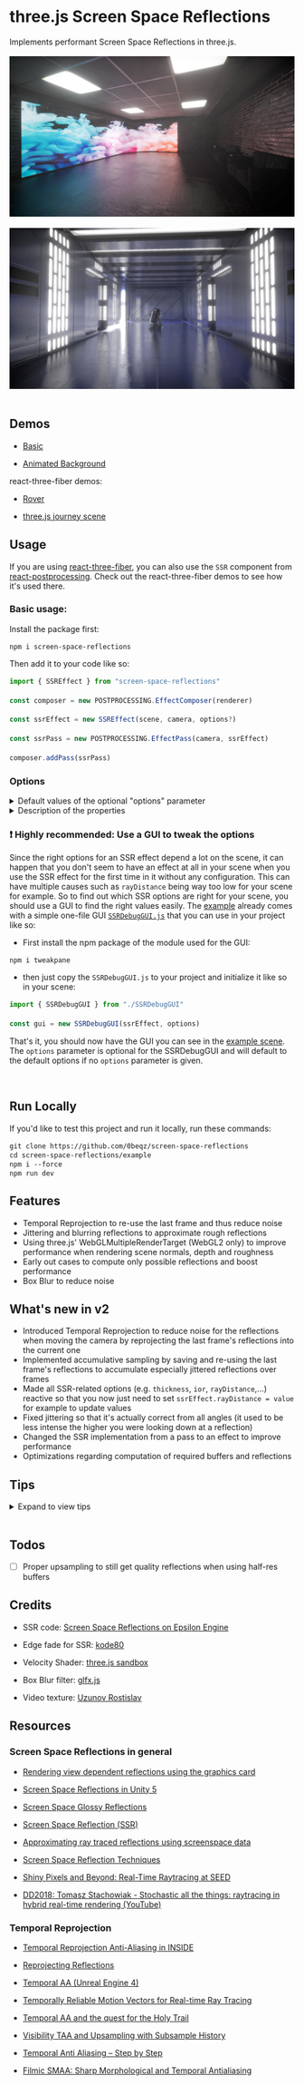 # three.js Screen Space Reflections

Implements performant Screen Space Reflections in three.js.
<br></br>
[<img src="https://raw.githubusercontent.com/0beqz/screen-space-reflections/screenshots/1.jpg">](https://screen-space-reflections.vercel.app)
<br></br>
<img src="https://raw.githubusercontent.com/0beqz/screen-space-reflections/screenshots//2.jpg">
<br></br>

## Demos

- [Basic](https://screen-space-reflections.vercel.app/)

- [Animated Background](https://screen-space-reflections.vercel.app/?dancer=true)

react-three-fiber demos:

- [Rover](https://codesandbox.io/s/ssr-rover-leixne?file=/src/Sophia-v1.js)

- [three.js journey scene](https://codesandbox.io/s/ssr-threejs-journey-84he6c)

## Usage

If you are using [react-three-fiber](https://github.com/pmndrs/react-three-fiber), you can also use the `SSR` component from [react-postprocessing](https://github.com/pmndrs/react-postprocessing). Check out the react-three-fiber demos to see how it's used there.
<br>

### Basic usage:

Install the package first:

```
npm i screen-space-reflections
```

Then add it to your code like so:

```javascript
import { SSREffect } from "screen-space-reflections"

const composer = new POSTPROCESSING.EffectComposer(renderer)

const ssrEffect = new SSREffect(scene, camera, options?)

const ssrPass = new POSTPROCESSING.EffectPass(camera, ssrEffect)

composer.addPass(ssrPass)
```

### Options

<details>
<summary>Default values of the optional "options" parameter</summary>

```javascript
const options = {
	temporalResolve: true,
	temporalResolveMix: 0.9,
	temporalResolveCorrection: 1,
	resolutionScale: 1,
	velocityResolutionScale: 1,
	width: typeof window !== "undefined" ? window.innerWidth : 1000,
	height: typeof window !== "undefined" ? window.innerHeight : 1000,
	blurMix: 0.5,
	blurSharpness: 10,
	blurKernelSize: 1,
	rayDistance: 10,
	intensity: 1,
	colorExponent: 1,
	maxRoughness: 1,
	jitter: 0,
	jitterSpread: 0,
	jitterRough: 0,
	roughnessFadeOut: 1,
	rayFadeOut: 0,
	MAX_STEPS: 20,
	NUM_BINARY_SEARCH_STEPS: 5,
	maxDepthDifference: 10,
	thickness: 10,
	ior: 1.45,
	CLAMP_RADIUS: 1,
	ALLOW_MISSED_RAYS: true,
	USE_MRT: true,
	USE_NORMALMAP: true,
	USE_ROUGHNESSMAP: true
}
```

</details>

<details>
  <summary>Description of the properties</summary>
  
| Name | Type |  | Description |
| --- | --- | --- | --- |
| temporalResolve | <code>boolean</code> |  | whether you want to use Temporal Resolving to re-use reflections from the last frames; this will reduce noise tremendously but may result in "smearing" || temporalResolveMix | <code>Number</code> |  | a value between 0 and 1 to set how much the last frame's reflections should be blended in; higher values will result in less noisy reflections when moving the camera but a more smeary look |
| resolutionScale | <code>Number</code> |  | resolution of the SSR effect, a resolution of 0.5 means the effect will be rendered at half resolution |
| velocityResolutionScale | <code>Number</code> |  | resolution of the velocity buffer, a resolution of 0.5 means velocity will be rendered at half resolution |
| width | <code>Number</code> |  | width of the SSREffect |
| height | <code>Number</code> |  | height of the SSREffect |
| blurMix | <code>Number</code> |  | how much the blurred reflections should be mixed with the raw reflections |
| blurSharpness | <code>Number</code> |  | exponent of the Box Blur filter; higher values will result in more sharpness |
| blurKernelSize | <code>Number</code> |  | kernel size of the Box Blur Filter; higher kernel sizes will result in blurrier reflections with more artifacts |
| rayDistance | <code>Number</code> |  | maximum distance a reflection ray can travel to find what it reflects |
| intensity | <code>Number</code> |  | intensity of the reflections |
| colorExponent | <code>Number</code> |  | exponent by which reflections will be potentiated when composing the current frame's reflections and the accumulated reflections into a final reflection; higher values will make reflections clearer by highlighting darker spots less |
| maxRoughness | <code>Number</code> |  | maximum roughness a texel can have to have reflections calculated for it |
| jitter | <code>Number</code> |  | how intense jittering should be |
| jitterSpread | <code>Number</code> |  | how much the jittered rays should be spread; higher values will give a rougher look regarding the reflections but are more expensive to compute with |
| jitterRough | <code>Number</code> |  | how intense jittering should be in relation to a material's roughness |
| roughnessFadeOut | <code>Number</code> |  | how intense reflections should be on rough spots; a higher value will make reflections fade out quicker on rough spots |
| rayFadeOut | <code>Number</code> |  | how much reflections will fade out by distance |
| MAX_STEPS | <code>Number</code> |  | number of steps a reflection ray can maximally do to find an object it intersected (and thus reflects) |
| NUM_BINARY_SEARCH_STEPS | <code>Number</code> |  | once we had our ray intersect something, we need to find the exact point in space it intersected and thus it reflects; this can be done through binary search with the given number of maximum steps |
| maxDepthDifference | <code>Number</code> |  | maximum depth difference between a ray and the particular depth at its screen position after refining with binary search; higher values will result in better performance |
| thickness | <code>Number</code> |  | maximum depth difference between a ray and the particular depth at its screen position before refining with binary search; higher values will result in better performance |     
| ior | <code>Number</code> |  | Index of Refraction, used for calculating fresnel; reflections tend to be more intense the steeper the angle between them and the viewer is, the ior parameter sets how much the intensity varies |
| CLAMP_RADIUS | <code>boolean</code> |  | how many surrounding pixels will be used for neighborhood clamping; a higher value can reduce noise when moving the camera but will result in less performance |
| ALLOW_MISSED_RAYS | <code>boolean</code> |  | if there should still be reflections for rays for which a reflecting point couldn't be found; enabling this will result in stretched looking reflections which can look good or bad depending on the angle |
| USE_MRT | <code>boolean</code> |  | WebGL2 only - whether to use multiple render targets when rendering the G-buffers (normals, depth and roughness); using them can improve performance as they will render all information to multiple buffers for each fragment in one run; this setting can't be changed during run-time |
| USE_NORMALMAP | <code>boolean</code> |  | if roughness maps should be taken account of when calculating reflections |
| USE_ROUGHNESSMAP | <code>boolean</code> |  | if normal maps should be taken account of when calculating reflections |

</details>

### ❗ Highly recommended: Use a GUI to tweak the options

Since the right options for an SSR effect depend a lot on the scene, it can happen that you don't seem to have an effect at all in your scene when you use the SSR effect for the first time in it without any configuration. This can have multiple causes such as `rayDistance` being way too low for your scene for example. So to find out which SSR options are right for your scene, you should use a GUI to find the right values easily.
The [example](https://github.com/0beqz/screen-space-reflections/tree/main/example) already comes with a simple one-file GUI [`SSRDebugGUI.js`](https://github.com/0beqz/screen-space-reflections/blob/main/example/SSRDebugGUI.js) that you can use in your project like so:

- First install the npm package of the module used for the GUI:

```
npm i tweakpane
```

- then just copy the `SSRDebugGUI.js` to your project and initialize it like so in your scene:

```javascript
import { SSRDebugGUI } from "./SSRDebugGUI"

const gui = new SSRDebugGUI(ssrEffect, options)
```

That's it, you should now have the GUI you can see in the [example scene](https://screen-space-reflections.vercel.app/). The `options` parameter is optional for the SSRDebugGUI and will default to the default options if no `options` parameter is given.

<br>

## Run Locally

If you'd like to test this project and run it locally, run these commands:

```
git clone https://github.com/0beqz/screen-space-reflections
cd screen-space-reflections/example
npm i --force
npm run dev
```

## Features

- Temporal Reprojection to re-use the last frame and thus reduce noise
- Jittering and blurring reflections to approximate rough reflections
- Using three.js' WebGLMultipleRenderTarget (WebGL2 only) to improve performance when rendering scene normals, depth and roughness
- Early out cases to compute only possible reflections and boost performance
- Box Blur to reduce noise

## What's new in v2

- Introduced Temporal Reprojection to reduce noise for the reflections when moving the camera by reprojecting the last frame's reflections into the current one
- Implemented accumulative sampling by saving and re-using the last frame's reflections to accumulate especially jittered reflections over frames
- Made all SSR-related options (e.g. `thickness`, `ior`, `rayDistance`,...) reactive so that you now just need to set `ssrEffect.rayDistance = value` for example to update values
- Fixed jittering so that it's actually correct from all angles (it used to be less intense the higher you were looking down at a reflection)
- Changed the SSR implementation from a pass to an effect to improve performance
- Optimizations regarding computation of required buffers and reflections

## Tips

<details>
  <summary>Expand to view tips</summary>
  
### Getting rid of artifacts

If you are getting artifacts, for example:

<br>
<img src="https://raw.githubusercontent.com/0beqz/screen-space-reflections/screenshots//artifacts.jpg" width="50%">

Then try the following:

- increase `thickness`
- increase `maxDepthDifference`
- decrease `rayDistance` and increase `MAX_STEPS` if reflections are cutting off now
- increase `NUM_BINARY_SEARCH_STEPS`

Keep in mind that increasing these values will have an impact on performance.
<br>

### Hiding missing reflections

Since SSR only works with screen-space information, there'll be artifacts when there's no scene information for a reflection ray.
This usually happens when another objects occludes a reflecting object behind it.
<br>
To make missing reflections less apparent, use an env-map that can then be used as a fallback when there is no reflection.
Ideally use a box-projected env-map.

Here are two implementations for three.js and react-three-fiber:

- [Gist to include box-projected env-maps in three.js](https://gist.github.com/0beqz/8d51b4ae16d68021a09fb504af708fca)
- [useBoxProjectedEnv in react-three-fiber](https://github.com/pmndrs/drei#useboxprojectedenv)
  <br>

### Getting updated reflections for animated materials

By default, the SSR effect won't really update reflections if the camera is not moving and no mesh in the view is moving.
However, it will check if a mesh's material's map is a `VideoTexture` and will keep its reflections updated each frame.
If your material is not using a `VideoTexture` but is still animated (e.g. it's a custom animated shader material), then you can get updated reflections for it by setting
`mesh.material.userData.needsUpdatedReflections = true`. This will make the SSR effect recalculate its reflections each frame.

### Server Side Rendering and `window` being undefined

If you are using Server Side Rendering and don't have access to the `window` object then the SSR effect won't be able to set the correct width and height for its passes.
So once you have access to the `window` object, set the correct width and height of the SSR effect using:

```javascript
ssrEffect.setSize(window.innerWidth, window.innerHeight)
```

  </details>
  <br>

## Todos

- [ ] Proper upsampling to still get quality reflections when using half-res buffers

## Credits

- SSR code: [Screen Space Reflections on Epsilon Engine](https://imanolfotia.com/blog/1)

- Edge fade for SSR: [kode80](http://kode80.com/blog/)

- Velocity Shader: [three.js sandbox](https://github.com/gkjohnson/threejs-sandbox)

- Box Blur filter: [glfx.js](https://github.com/evanw/glfx.js)

- Video texture: [Uzunov Rostislav](https://www.pexels.com/@rostislav/)

## Resources

### Screen Space Reflections in general

- [Rendering view dependent reflections using the graphics card](https://kola.opus.hbz-nrw.de/opus45-kola/frontdoor/deliver/index/docId/908/file/BA_GuidoSchmidt.pdf)

- [Screen Space Reflections in Unity 5](http://www.kode80.com/blog/2015/03/11/screen-space-reflections-in-unity-5/)

- [Screen Space Glossy Reflections](http://roar11.com/2015/07/screen-space-glossy-reflections/)

- [Screen Space Reflection (SSR)](https://lettier.github.io/3d-game-shaders-for-beginners/screen-space-reflection.html)

- [Approximating ray traced reflections using screenspace data](https://publications.lib.chalmers.se/records/fulltext/193772/193772.pdf)

- [Screen Space Reflection Techniques](https://ourspace.uregina.ca/bitstream/handle/10294/9245/Beug_Anthony_MSC_CS_Spring2020.pdf)

- [Shiny Pixels and Beyond: Real-Time Raytracing at SEED](https://media.contentapi.ea.com/content/dam/ea/seed/presentations/dd18-seed-raytracing-in-hybrid-real-time-rendering.pdf)

- [DD2018: Tomasz Stachowiak - Stochastic all the things: raytracing in hybrid real-time rendering (YouTube)](https://www.youtube.com/watch?v=MyTOGHqyquU)

### Temporal Reprojection

- [Temporal Reprojection Anti-Aliasing in INSIDE](http://s3.amazonaws.com/arena-attachments/655504/c5c71c5507f0f8bf344252958254fb7d.pdf?1468341463)

- [Reprojecting Reflections](http://bitsquid.blogspot.com/2017/06/reprojecting-reflections_22.html)

- [Temporal AA (Unreal Engine 4)](https://de45xmedrsdbp.cloudfront.net/Resources/files/TemporalAA_small-59732822.pdf)

- [Temporally Reliable Motion Vectors for Real-time Ray Tracing](https://sites.cs.ucsb.edu/~lingqi/publications/paper_trmv.pdf)

- [Temporal AA and the quest for the Holy Trail](https://www.elopezr.com/temporal-aa-and-the-quest-for-the-holy-trail/)

- [Visibility TAA and Upsampling with Subsample History](http://filmicworlds.com/blog/visibility-taa-and-upsampling-with-subsample-history/)

- [Temporal Anti Aliasing – Step by Step](https://ziyadbarakat.wordpress.com/2020/07/28/temporal-anti-aliasing-step-by-step/)

- [Filmic SMAA: Sharp Morphological and Temporal Antialiasing](https://research.activision.com/publications/archives/filmic-smaasharp-morphological-and-temporal-antialiasing)
